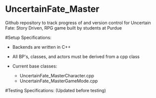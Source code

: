 # UncertainFate_Master
Github repository to track progress of and version control for Uncertain Fate: Story Driven, RPG game built by students at Purdue


#Setup Specifications:

  - Backends are written in C++
  
  - All BP's, classes, and actors must be derived from a cpp class
  
  - Current base classes:
    - UncertainFate_MasterCharacter.cpp
    - UncertainFate_MasterGameMode.cpp

#Testing Specifications:
(Updated before testing)
